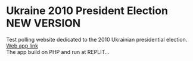 # Ukraine 2010 President Election NEW VERSION<br>
Test polling website dedicated to the 2010 Ukrainian presidential election.
<br>
[Web app link](https://ukr-election.ruslanways.repl.co/index.html)
<br>
The app build on PHP and run at REPLIT...